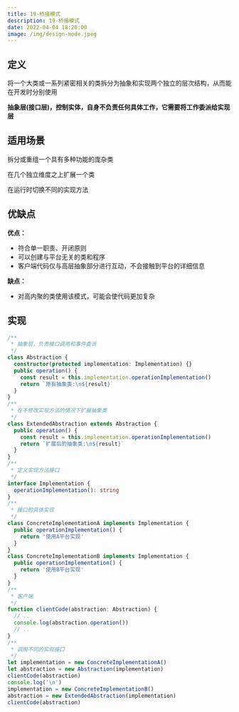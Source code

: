 ```yaml
---
title: 19-桥接模式
description: 19-桥接模式
date: 2022-04-04 18:20:00
image: /img/design-mode.jpeg
---
```



## 定义

将一个大类或一系列紧密相关的类拆分为抽象和实现两个独立的层次结构，从而能在开发时分别使用

**抽象层(接口层)，控制实体，自身不负责任何具体工作，它需要将工作委派给实现层**

## 适用场景

拆分或重组一个具有多种功能的庞杂类

在几个独立维度之上扩展一个类

在运行时切换不同的实现方法

## 优缺点

**优点：**
- 符合单一职责、开闭原则
- 可以创建与平台无关的类和程序
- 客户端代码仅与高层抽象部分进行互动，不会接触到平台的详细信息

**缺点：**
- 对高内聚的类使用该模式，可能会使代码更加复杂

## 实现

```ts
/**
 * 抽象层，负责接口调用和事件委派
 */
class Abstraction {
  constructor(protected implementation: Implementation) {}
  public operation() {
    const result = this.implementation.operationImplementation()
    return `原有抽象类:\n${result}`
  }
}
/**
 * 在不修改实现方法的情况下扩展抽象类
 */
class ExtendedAbstraction extends Abstraction {
  public operation() {
    const result = this.implementation.operationImplementation()
    return `扩展后的抽象类:\n${result}`
  }
}
/**
 * 定义实现方法接口
 */
interface Implementation {
  operationImplementation(): string
}
/**
 * 接口的具体实现
 */
class ConcreteImplementationA implements Implementation {
  public operationImplementation() {
    return '使用A平台实现'
  }
}
class ConcreteImplementationB implements Implementation {
  public operationImplementation() {
    return '使用B平台实现'
  }
}
/**
 * 客户端
 */
function clientCode(abstraction: Abstraction) {
  // ..
  console.log(abstraction.operation())
  // ..
}
/**
 * 调用不同的实现接口
 */
let implementation = new ConcreteImplementationA()
let abstraction = new Abstraction(implementation)
clientCode(abstraction)
console.log('\n')
implementation = new ConcreteImplementationB()
abstraction = new ExtendedAbstraction(implementation)
clientCode(abstraction)
```